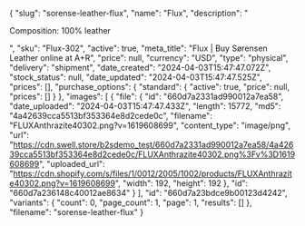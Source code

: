 {
  "slug": "sorense-leather-flux",
  "name": "Flux",
  "description": "<p>Composition: 100% leather</p>",
  "sku": "Flux-302",
  "active": true,
  "meta_title": "Flux | Buy Sørensen Leather online at A+R",
  "price": null,
  "currency": "USD",
  "type": "physical",
  "delivery": "shipment",
  "date_created": "2024-04-03T15:47:47.072Z",
  "stock_status": null,
  "date_updated": "2024-04-03T15:47:47.525Z",
  "prices": [],
  "purchase_options": {
    "standard": {
      "active": true,
      "price": null,
      "prices": []
    }
  },
  "images": [
    {
      "file": {
        "id": "660d7a2331ad990012a7ea58",
        "date_uploaded": "2024-04-03T15:47:47.433Z",
        "length": 15772,
        "md5": "4a42639cca5513bf353364e8d2cede0c",
        "filename": "FLUXAnthrazite40302.png?v=1619608699",
        "content_type": "image/png",
        "url": "https://cdn.swell.store/b2sdemo_test/660d7a2331ad990012a7ea58/4a42639cca5513bf353364e8d2cede0c/FLUXAnthrazite40302.png%3Fv%3D1619608699",
        "uploaded_url": "https://cdn.shopify.com/s/files/1/0012/2005/1002/products/FLUXAnthrazite40302.png?v=1619608699",
        "width": 192,
        "height": 192
      },
      "id": "660d7a236148c40012ae8634"
    }
  ],
  "id": "660d7a23bdce9b00123d4242",
  "variants": {
    "count": 0,
    "page_count": 1,
    "page": 1,
    "results": []
  },
  "filename": "sorense-leather-flux"
}